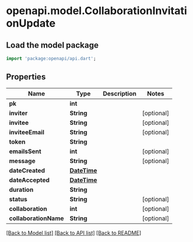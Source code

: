 # openapi.model.CollaborationInvitationUpdate

## Load the model package
```dart
import 'package:openapi/api.dart';
```

## Properties
Name | Type | Description | Notes
------------ | ------------- | ------------- | -------------
**pk** | **int** |  | 
**inviter** | **String** |  | [optional] 
**invitee** | **String** |  | [optional] 
**inviteeEmail** | **String** |  | [optional] 
**token** | **String** |  | 
**emailsSent** | **int** |  | [optional] 
**message** | **String** |  | [optional] 
**dateCreated** | [**DateTime**](DateTime.md) |  | 
**dateAccepted** | [**DateTime**](DateTime.md) |  | 
**duration** | **String** |  | 
**status** | **String** |  | [optional] 
**collaboration** | **int** |  | [optional] 
**collaborationName** | **String** |  | [optional] 

[[Back to Model list]](../README.md#documentation-for-models) [[Back to API list]](../README.md#documentation-for-api-endpoints) [[Back to README]](../README.md)


